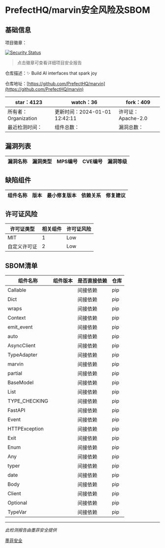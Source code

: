# PrefectHQ/marvin安全风险及SBOM

## 基础信息

项目徽章：

[![Security Status](https://www.murphysec.com/platform3/v31/badge/1741892770157322240.svg)](https://www.murphysec.com/console/report/1721961689975689216/1741892770157322240)

> 点击徽章可查看详细项目安全报告

仓库描述：✨ Build AI interfaces that spark joy

仓库地址：[https://github.com/PrefectHQ/marvin](https://github.com/PrefectHQ/marvin)

| star：4123 | watch：36 | fork：409 |
| ----------- | -------------- | ------------ |
| 所有者：Organization | 更新时间：2024-01-01 12:42:11 | 许可证：Apache-2.0 |
| 最近检测时间： | 组件总数： | 漏洞总数： |




## 漏洞列表

| 漏洞名称 | 漏洞类型 | MPS编号 | CVE编号 | 漏洞等级 |
| ------- | ------ | ------- | ------ | ----- |





## 缺陷组件

| 组件名称 | 版本 | 最小修复版本 | 依赖关系 | 修复建议 |
| -------- | ---- | ------------ | -------- | -------- |





## 许可证风险

| 许可证类型 | 相关组件 | 许可证风险 |
| ---------- | -------- | ---------- |
|MIT|1|Low|
|自定义许可证|2|Low|




## SBOM清单

| 组件名称 | 组件版本 | 是否直接依赖 | 仓库 |
| -------- | -------- | ------------ | ---- |
|Callable||间接依赖|pip|
|Dict||间接依赖|pip|
|wraps||间接依赖|pip|
|Context||间接依赖|pip|
|emit_event||间接依赖|pip|
|auto||间接依赖|pip|
|AsyncClient||间接依赖|pip|
|TypeAdapter||间接依赖|pip|
|marvin||间接依赖|pip|
|partial||间接依赖|pip|
|BaseModel||间接依赖|pip|
|List||间接依赖|pip|
|TYPE_CHECKING||间接依赖|pip|
|FastAPI||间接依赖|pip|
|Event||间接依赖|pip|
|HTTPException||间接依赖|pip|
|Exit||间接依赖|pip|
|Enum||间接依赖|pip|
|Any||间接依赖|pip|
|typer||间接依赖|pip|
|date||间接依赖|pip|
|Body||间接依赖|pip|
|Client||间接依赖|pip|
|Optional||间接依赖|pip|
|TypeVar||间接依赖|pip|


------

*此检测报告由墨菲安全提供*

[墨菲安全](www.murphysec.com)